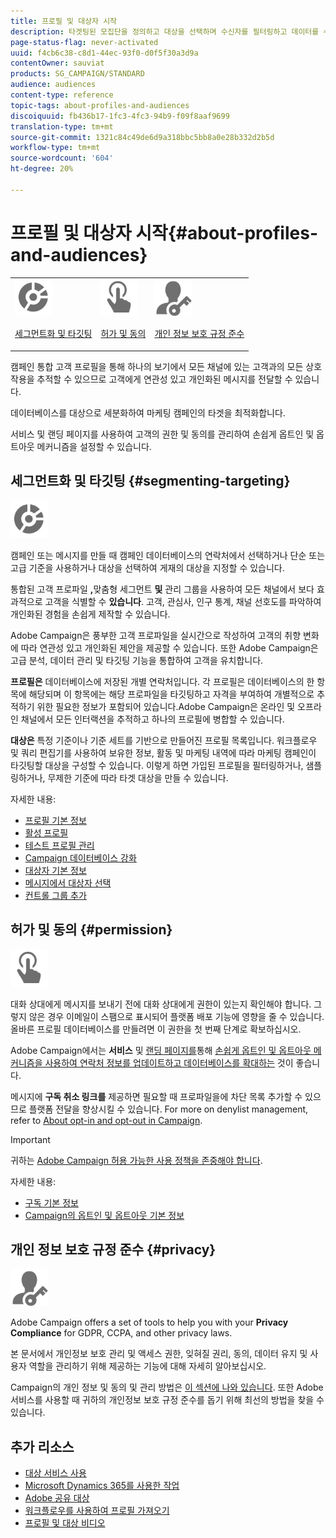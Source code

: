 ```yaml
---
title: 프로필 및 대상자 시작
description: 타겟팅된 모집단을 정의하고 대상을 선택하며 수신자를 필터링하고 데이터를 수집하며 프로필을 업데이트합니다.
page-status-flag: never-activated
uuid: f4cb6c38-c8d1-44ec-93f0-d0f5f30a3d9a
contentOwner: sauviat
products: SG_CAMPAIGN/STANDARD
audience: audiences
content-type: reference
topic-tags: about-profiles-and-audiences
discoiquuid: fb436b17-1fc3-4fc3-94b9-f09f8aaf9699
translation-type: tm+mt
source-git-commit: 1321c84c49de6d9a318bbc5bb8a0e28b332d2b5d
workflow-type: tm+mt
source-wordcount: '604'
ht-degree: 20%

---
```



# 프로필 및 대상자 시작{#about-profiles-and-audiences}

<table>
<tr>
<td><img src="assets/do-not-localize/icon_segment.svg" width="60px"><p><a href="#segmenting-targeting">세그먼트화 및 타깃팅</a></p></td>
<td><img src="assets/do-not-localize/icon_permission.svg" width="60px"><p><a href="#permission">허가 및 동의</a></p></td>
<td><img src="assets/do-not-localize/icon_privacy.svg" width="60px"><p><a href="#privacy">개인 정보 보호 규정 준수</a></p></td></tr>
</table>

캠페인 통합 고객 프로필을 통해 하나의 보기에서 모든 채널에 있는 고객과의 모든 상호 작용을 추적할 수 있으므로 고객에게 연관성 있고 개인화된 메시지를 전달할 수 있습니다.

데이터베이스를 대상으로 세분화하여 마케팅 캠페인의 타겟을 최적화합니다.

서비스 및 랜딩 페이지를 사용하여 고객의 권한 및 동의를 관리하여 손쉽게 옵트인 및 옵트아웃 메커니즘을 설정할 수 있습니다.

## 세그먼트화 및 타깃팅 {#segmenting-targeting}

<img src="assets/do-not-localize/icon_segment.svg" width="60px">

캠페인 또는 메시지를 만들 때 캠페인 데이터베이스의 연락처에서 선택하거나 단순 또는 고급 기준을 사용하거나 대상을 선택하여 게재의 대상을 지정할 수 있습니다.

통합된 고객 프로파일 **,**&#x200B;맞춤형 세그먼트 **및** 관리 그룹을 사용하여 모든 채널에서 보다 효과적으로 고객을 식별할 수 **있습니다**. 고객, 관심사, 인구 통계, 채널 선호도를 파악하여 개인화된 경험을 손쉽게 제작할 수 있습니다.

Adobe Campaign은 풍부한 고객 프로파일을 실시간으로 작성하여 고객의 취향 변화에 따라 연관성 있고 개인화된 제안을 제공할 수 있습니다. 또한 Adobe Campaign은 고급 분석, 데이터 관리 및 타깃팅 기능을 통합하여 고객을 유치합니다.

**프로필은** 데이터베이스에 저장된 개별 연락처입니다. 각 프로필은 데이터베이스의 한 항목에 해당되며 이 항목에는 해당 프로파일을 타깃팅하고 자격을 부여하여 개별적으로 추적하기 위한 필요한 정보가 포함되어 있습니다.Adobe Campaign은 온라인 및 오프라인 채널에서 모든 인터랙션을 추적하고 하나의 프로필에 병합할 수 있습니다.

**대상은** 특정 기준이나 기준 세트를 기반으로 만들어진 프로필 목록입니다. 워크플로우 및 쿼리 편집기를 사용하여 보유한 정보, 활동 및 마케팅 내역에 따라 마케팅 캠페인이 타깃팅할 대상을 구성할 수 있습니다. 이렇게 하면 가입된 프로필을 필터링하거나, 샘플링하거나, 무제한 기준에 따라 타겟 대상을 만들 수 있습니다.

자세한 내용:

* [프로필 기본 정보](../../audiences/using/about-profiles.md)
* [활성 프로필](../../audiences/using/active-profiles.md)
* [테스트 프로필 관리](../../audiences/using/managing-test-profiles.md)
* [Campaign 데이터베이스 강화](../../audiences/using/enriching-campaign-database.md)
* [대상자 기본 정보](../../audiences/using/about-audiences.md)
* [메시지에서 대상자 선택](../../audiences/using/selecting-an-audience-in-a-message.md)
* [컨트롤 그룹 추가](../../sending/using/control-group.md)

## 허가 및 동의 {#permission}

<img src="assets/do-not-localize/icon_permission.svg"  width="60px">

대화 상대에게 메시지를 보내기 전에 대화 상대에게 권한이 있는지 확인해야 합니다. 그렇지 않은 경우 이메일이 스팸으로 표시되어 플랫폼 배포 기능에 영향을 줄 수 있습니다. 올바른 프로필 데이터베이스를 만들려면 이 권한을 첫 번째 단계로 확보하십시오.

Adobe Campaign에서는 **서비스** 및 [랜딩 페이지를](../../audiences/using/creating-a-service.md)통해 [손쉽게 옵트인 및 옵트아웃 메커니즘을 사용하여 연락처 정보를 업데이트하고 데이터베이스를 확대하는](../../channels/using/getting-started-with-landing-pages.md) 것이 좋습니다.

메시지에 **구독 취소 링크를** 제공하면 필요할 때 프로파일을에 차단 목록 추가할 수 있으므로 플랫폼 전달을 향상시킬 수 있습니다. For more on denylist management, refer to [About opt-in and opt-out in Campaign](../../audiences/using/about-opt-in-and-opt-out-in-campaign.md).

>[!IMPORTANT]
>
>귀하는 [Adobe Campaign 허용 가능한 사용 정책을 존중해야 합니다](https://www.adobe.com/legal/terms/aup.html).

자세한 내용:

* [구독 기본 정보](../../audiences/using/about-subscriptions.md)
* [Campaign의 옵트인 및 옵트아웃 기본 정보](../../audiences/using/about-opt-in-and-opt-out-in-campaign.md)

## 개인 정보 보호 규정 준수 {#privacy}

<img src="assets/do-not-localize/icon_privacy.svg" width="60px">

Adobe Campaign offers a set of tools to help you with your **Privacy Compliance** for GDPR, CCPA, and other privacy laws.

본 문서에서 [](https://helpx.adobe.com/kr/campaign/kb/campaign-privacy.html) 개인정보 보호 관리 및 액세스 권한, 잊혀질 권리, 동의, 데이터 유지 및 사용자 역할을 관리하기 위해 제공하는 기능에 대해 자세히 알아보십시오.

Campaign의 개인 정보 및 동의 및 관리 방법은 [이 섹션에 나와 있습니다](../../start/using/privacy.md). 또한 Adobe 서비스를 사용할 때 귀하의 개인정보 보호 규정 준수를 돕기 위해 최선의 방법을 찾을 수 있습니다.

## 추가 리소스

* [대상 서비스 사용](../../audiences/using/aep-about-audience-destinations-service.md)
* [Microsoft Dynamics 365를 사용한 작업](../../integrating/using/working-with-campaign-standard-and-microsoft-dynamics-365.md)
* [Adobe 공유 대상](../../integrating/using/sharing-audiences-with-audience-manager-or-people-core-service.md)
* [워크플로우를 사용하여 프로필 가져오기](../../automating/using/creating-import-workflow-templates.md)
* [프로필 및 대상 비디오](https://docs.adobe.com/content/help/en/campaign-standard-learn/tutorials/profiles-and-audiences/creating-profiles-and-audiences.html)
